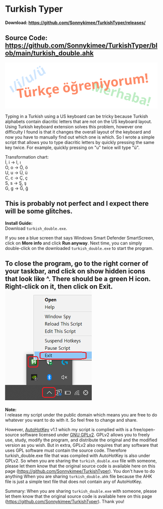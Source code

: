 # Turkish Typer
**Download: https://github.com/Sonnykimee/TurkishTyper/releases/**

**Source Code: https://github.com/Sonnykimee/TurkishTyper/blob/main/turkish_double.ahk**
---
<img src="images\title.png">

Typing in a Turkish using a US keyboard can be tricky because Turkish alphabets contain diacritic letters that are not on the US keyboard layout. Using Turkish keyboard extension solves this problem, however one difficulty I found is that it changes the overall layout of the keyboard and now you have to manually find out which one is which. So I wrote a simple script that allows you to type diacritic letters by quickly pressing the same key twice. For example, quickly pressing on "u" twice will type "ü".

Transformation chart:<br>
İ, i -> I, ı<br>
O, o -> Ö, ö<br>
U, u -> Ü, ü<br>
C, c -> Ç, ç<br>
S, s -> Ş, ş<br>
G, g -> Ğ, ğ<br>

**This is probably not perfect and I expect there will be some glitches.**
---
**Install Guide:**<br>
Download `turkish_double.exe`.

If you see a blue screen that says Windows Smart Defender SmartScreen, click on **More info** and click **Run anyway**. Next time, you can simply double-click on the downloaded `turkish_double.exe` to start the program.

To close the program, go to the right corner of your taskbar, and click on **show hidden icons** that look like ^. There should be a green H icon. Right-click on it, then click on **Exit**.
<img src="images/exit.png" width="284" height="359">
---
**Note:**<br>
I release my script under the public domain which means you are free to do whatever you want to do with it. So feel free to change and share.

However, [AutoHotKey](https://www.autohotkey.com/) v1.1 which my script is complied with is a free/open-source software licensed under [GNU GPLv2](https://www.gnu.org/licenses/old-licenses/gpl-2.0.en.html). GPLv2 allows you to freely use, study, modify the program, and distribute the original and the modified version as you wish. But in extra, GPLv2 also requires that any software that uses GPL software must contain the source code. Therefore turkish_double.exe file that was compiled with AutoHotKey is also under GPLv2. So when you are sharing the `turkish_double.exe` file with someone, please let them know that the original source code is available here on this page (https://github.com/Sonnykimee/TurkishTyper). You don't have to do anything When you are sharing `turkish_double.ahk` file because the AHK file is just a simple text file that does not contain any of AutoHotKey.

Summary: When you are sharing `turkish_double.exe` with someone, please let them know that the original source code is available here on this page (https://github.com/Sonnykimee/TurkishTyper). Thank you!
